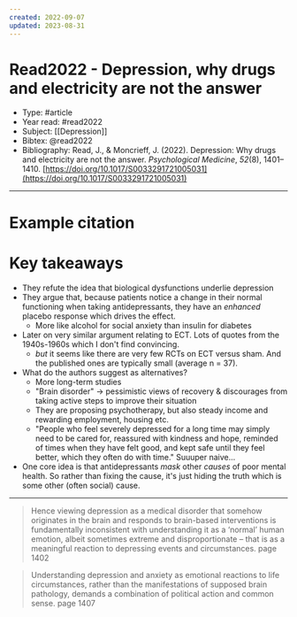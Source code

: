 ```yaml
---
created: 2022-09-07
updated: 2023-08-31
---
```

# Read2022 - Depression, why drugs and electricity are not the  answer

* Type: #article
* Year read: #read2022
* Subject: [[Depression]]
* Bibtex: @read2022
* Bibliography: Read, J., & Moncrieff, J. (2022). Depression: Why drugs and electricity are not the answer. _Psychological Medicine_, _52_(8), 1401–1410. [https://doi.org/10.1017/S0033291721005031](https://doi.org/10.1017/S0033291721005031)
---
# Example citation


# Key takeaways
* They refute the idea that biological dysfunctions underlie depression
* They argue that, because patients notice a change in their normal functioning when taking antidepressants, they have an *enhanced* placebo response which drives the effect.
	* More like alcohol for social anxiety than insulin for diabetes
* Later on very similar argument relating to ECT. Lots of quotes from the 1940s-1960s which I don't find convincing.
	* *but* it seems like there are very few RCTs on ECT versus sham. And the published ones are typically small (average n = 37).
* What do the authors suggest as alternatives?
	* More long-term studies
	* "Brain disorder" -> pessimistic views of recovery & discourages from taking active steps to improve their situation
	* They are proposing psychotherapy, but also steady income and rewarding employment, housing etc.
	* "People who feel severely depressed for a long time may simply need to be cared for, reassured with kindness and hope, reminded of times when they have felt good, and kept safe until they feel better, which they often do with time." Suuuper naive...
* One core idea is that antidepressants *mask* other *causes* of poor mental health. So rather than fixing the cause, it's just hiding the truth which is some other (often social) cause.
 
---

> Hence viewing depression as a medical disorder that somehow originates in the brain and responds to brain-based interventions is fundamentally inconsistent with understanding it as a ‘normal’ human emotion, albeit sometimes extreme and disproportionate – that is as a meaningful reaction to depressing events and circumstances. page 1402

> Understanding depression and anxiety as emotional reactions to life circumstances, rather than the manifestations of supposed brain pathology, demands a combination of political action and common sense. page 1407